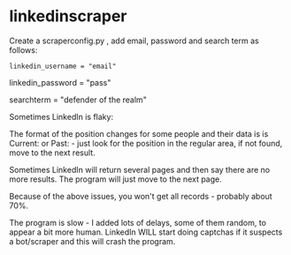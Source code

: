 # linkedinscraper
Create a scraperconfig.py , add email, password and search term as follows:

`linkedin_username = "email"`

linkedin_password = "pass"

searchterm = "defender of the realm"
  
Sometimes LinkedIn is flaky:

The format of the position changes for some people and their data is is Current: or Past: - just look for the position in the regular area, if not found, move to the next result.

Sometimes LinkedIn will return several pages and then say there are no more results. The program will just move to the next page.

Because of the above issues, you won't get all records - probably about 70%.

The program is slow - I added lots of delays, some of them random, to appear a bit more human. LinkedIn WILL start doing captchas if it suspects a bot/scraper and this will crash the program.

